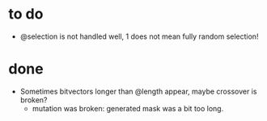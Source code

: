 to do
=====

 * @selection is not handled well,
   1 does not mean fully random selection!

done
====

 * Sometimes bitvectors longer than @length appear,
   maybe crossover is broken?
   * mutation was broken: generated mask was a bit too long.